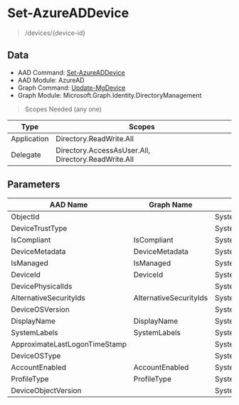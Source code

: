 # Set-AzureADDevice

> /devices/{device-id}

## Data

+ AAD Command: [Set-AzureADDevice](https://docs.microsoft.com/en-us/powershell/module/AzureAD/Set-AzureADDevice)
+ AAD Module: AzureAD
+ Graph Command: [Update-MgDevice](https://docs.microsoft.com/en-us/powershell/module/Microsoft.Graph.Identity.DirectoryManagement/Update-MgDevice)
+ Graph Module: Microsoft.Graph.Identity.DirectoryManagement

> Scopes Needed (any one)

|Type|Scopes|
|---|---|
|Application|Directory.ReadWrite.All|
|Delegate|Directory.AccessAsUser.All, Directory.ReadWrite.All|

## Parameters

|AAD Name|Graph Name|AAD Type|Graph Type|Infos|
|---|---|---|---|---|
|ObjectId||System.String|||
|DeviceTrustType||System.String|||
|IsCompliant|IsCompliant|System.Nullable/System.Boolean|System.Management.Automation.SwitchParameter||
|DeviceMetadata|DeviceMetadata|System.String|System.String||
|IsManaged|IsManaged|System.Nullable/System.Boolean|System.Management.Automation.SwitchParameter||
|DeviceId|DeviceId|System.String|System.String||
|DevicePhysicalIds||System.Collections.Generic.List/System.String|||
|AlternativeSecurityIds|AlternativeSecurityIds|System.Collections.Generic.List/Microsoft.Open.AzureAD.Model.AlternativeSecurityId|Microsoft.Graph.PowerShell.Models.IMicrosoftGraphAlternativeSecurityId[]||
|DeviceOSVersion||System.String|||
|DisplayName|DisplayName|System.String|System.String||
|SystemLabels|SystemLabels|System.Collections.Generic.List/System.String|System.String[]||
|ApproximateLastLogonTimeStamp||System.Nullable/System.DateTime|||
|DeviceOSType||System.String|||
|AccountEnabled|AccountEnabled|System.Nullable/System.Boolean|System.Management.Automation.SwitchParameter||
|ProfileType|ProfileType|System.String|System.String||
|DeviceObjectVersion||System.Nullable/System.Int32|||

